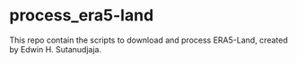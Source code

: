 # process_era5-land
This repo contain the scripts to download and process ERA5-Land, created by Edwin H. Sutanudjaja.
